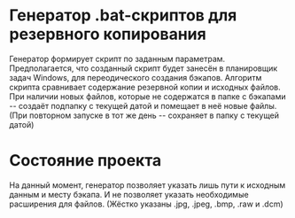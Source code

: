 # Генератор .bat-скриптов для резервного копирования
Генератор формирует скрипт по заданным параметрам. Предполагается, что созданный скрипт будет занесён в планировщик задач Windows, для переодического создания бэкапов.
Алгоритм скрипта сравнивает содержание резервной копии и исходных файлов. При наличии новых файлов, которые не содержатся в папке с бэкапами -- создаёт подпапку с текущей датой и помещает в неё новые файлы. (При повторном запуске в тот же день -- сохраняет в папку с текущей датой)

# Состояние проекта
На данный момент, генератор позволяет указать лишь пути к исходным данным и месту бэкапа. И не позволяет указать необходимые расширения для файлов. (Жёстко указаны .jpg, .jpeg, .bmp, .raw и .dcm)
